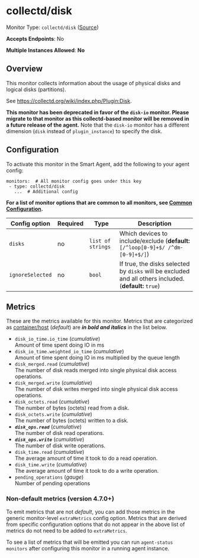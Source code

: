 
<!--- Generated by to-integrations-repo script in Smart Agent repo, DO NOT MODIFY HERE --->
<!--- GENERATED BY gomplate from scripts/docs/templates/monitor-page.md.tmpl --->

# collectd/disk

Monitor Type: `collectd/disk` ([Source](https://github.com/signalfx/signalfx-agent/tree/main/pkg/monitors/collectd/disk))

**Accepts Endpoints**: No

**Multiple Instances Allowed**: **No**

## Overview

This monitor collects information about the usage of
physical disks and logical disks (partitions).

See https://collectd.org/wiki/index.php/Plugin:Disk.

**This monitor has been deprecated in favor of the `disk-io` monitor.
Please migrate to that monitor as this collectd-based monitor will be
removed in a future release of the agent.**  Note that the `disk-io`
monitor has a different dimension (`disk` instead of `plugin_instance`) to
specify the disk.


## Configuration

To activate this monitor in the Smart Agent, add the following to your
agent config:

```
monitors:  # All monitor config goes under this key
 - type: collectd/disk
   ...  # Additional config
```

**For a list of monitor options that are common to all monitors, see [Common
Configuration](../monitor-config.html#common-configuration).**


| Config option | Required | Type | Description |
| --- | --- | --- | --- |
| `disks` | no | `list of strings` | Which devices to include/exclude (**default:** `[/^loop[0-9]+$/ /^dm-[0-9]+$/]`) |
| `ignoreSelected` | no | `bool` | If true, the disks selected by `disks` will be excluded and all others included. (**default:** `true`) |


## Metrics

These are the metrics available for this monitor.
Metrics that are categorized as
[container/host](https://docs.splunk.com/Observability/admin/subscription-usage/monitor-imm-billing-usage.html#about-custom-bundled-and-high-resolution-metrics)
(*default*) are ***in bold and italics*** in the list below.


 - `disk_io_time.io_time` (*cumulative*)<br>    Amount of time spent doing IO in ms
 - `disk_io_time.weighted_io_time` (*cumulative*)<br>    Amount of time spent doing IO in ms multiplied by the queue length
 - `disk_merged.read` (*cumulative*)<br>    The number of disk reads merged into single physical disk access operations.
 - `disk_merged.write` (*cumulative*)<br>    The number of disk writes merged into single physical disk access operations.
 - `disk_octets.read` (*cumulative*)<br>    The number of bytes (octets) read from a disk.
 - `disk_octets.write` (*cumulative*)<br>    The number of bytes (octets) written to a disk.
 - ***`disk_ops.read`*** (*cumulative*)<br>    The number of disk read operations.
 - ***`disk_ops.write`*** (*cumulative*)<br>    The number of disk write operations.
 - `disk_time.read` (*cumulative*)<br>    The average amount of time it took to do a read operation.
 - `disk_time.write` (*cumulative*)<br>    The average amount of time it took to do a write operation.
 - `pending_operations` (*gauge*)<br>    Number of pending operations

### Non-default metrics (version 4.7.0+)

To emit metrics that are not _default_, you can add those metrics in the
generic monitor-level `extraMetrics` config option.  Metrics that are derived
from specific configuration options that do not appear in the above list of
metrics do not need to be added to `extraMetrics`.

To see a list of metrics that will be emitted you can run `agent-status
monitors` after configuring this monitor in a running agent instance.



